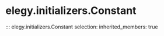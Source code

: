 
# elegy.initializers.Constant
::: elegy.initializers.Constant
    selection:
        inherited_members: true